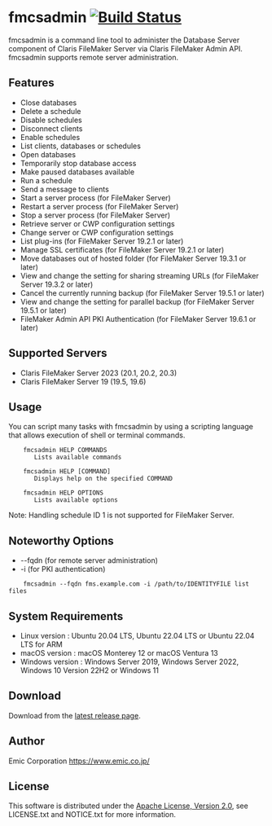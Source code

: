 fmcsadmin [![Build Status](https://github.com/emic/fmcsadmin/actions/workflows/go.yml/badge.svg)](https://github.com/emic/fmcsadmin/actions/workflows/go.yml)
=========
fmcsadmin is a command line tool to administer the Database Server component of Claris FileMaker Server via Claris FileMaker Admin API. fmcsadmin supports remote server administration.

Features
-----
- Close databases
- Delete a schedule
- Disable schedules
- Disconnect clients
- Enable schedules
- List clients, databases or schedules
- Open databases
- Temporarily stop database access
- Make paused databases available
- Run a schedule
- Send a message to clients
- Start a server process (for FileMaker Server)
- Restart a server process (for FileMaker Server)
- Stop a server process (for FileMaker Server)
- Retrieve server or CWP configuration settings
- Change server or CWP configuration settings
- List plug-ins (for FileMaker Server 19.2.1 or later)
- Manage SSL certificates (for FileMaker Server 19.2.1 or later)
- Move databases out of hosted folder (for FileMaker Server 19.3.1 or later)
- View and change the setting for sharing streaming URLs (for FileMaker Server 19.3.2 or later)
- Cancel the currently running backup (for FileMaker Server 19.5.1 or later)
- View and change the setting for parallel backup (for FileMaker Server 19.5.1 or later)
- FileMaker Admin API PKI Authentication (for FileMaker Server 19.6.1 or later)

Supported Servers
-----
- Claris FileMaker Server 2023 (20.1, 20.2, 20.3)
- Claris FileMaker Server 19 (19.5, 19.6)

Usage
-----
You can script many tasks with fmcsadmin by using a scripting language that allows execution of shell or terminal commands.

```
    fmcsadmin HELP COMMANDS
       Lists available commands

    fmcsadmin HELP [COMMAND]
       Displays help on the specified COMMAND

    fmcsadmin HELP OPTIONS
       Lists available options
```
Note: Handling schedule ID 1 is not supported for FileMaker Server.

Noteworthy Options
-----
- --fqdn (for remote server administration)
- -i (for PKI authentication)

```
    fmcsadmin --fqdn fms.example.com -i /path/to/IDENTITYFILE list files
```

System Requirements
-----
- Linux version   : Ubuntu 20.04 LTS, Ubuntu 22.04 LTS or Ubuntu 22.04 LTS for ARM
- macOS version   : macOS Monterey 12 or macOS Ventura 13
- Windows version : Windows Server 2019, Windows Server 2022, Windows 10 Version 22H2 or Windows 11

Download
-----
Download from the [latest release page](https://github.com/emic/fmcsadmin/releases/latest).

Author
-----
Emic Corporation <https://www.emic.co.jp/>

License
-----
This software is distributed under the [Apache License, Version 2.0](https://www.apache.org/licenses/LICENSE-2.0), see LICENSE.txt and NOTICE.txt for more information.